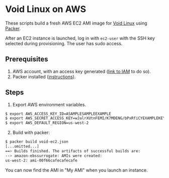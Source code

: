 # Void Linux on AWS

These scripts build a fresh AWS EC2 AMI image for [Void Linux](https://voidlinux.org/) using [Packer](https://www.packer.io/).

After an EC2 instance is launched, log in with `ec2-user` with the SSH key selected during provisioning. The user has sudo access.

## Prerequisites
1. AWS account, with an access key generated ([link to IAM](https://console.aws.amazon.com/iam/home?#security_credential) to do so).
2. Packer installed ([instructions](https://learn.hashicorp.com/packer/getting-started/install)).

## Steps
1. Export AWS environment variables.
```sh
$ export AWS_ACCESS_KEY_ID=ASAMPLESAMPLEEXAMPLE
$ export AWS_SECRET_ACCESS_KEY=wJalrXUtnFEMI/K7MDENG/bPxRfiCYEXAMPLEKEY
$ export AWS_DEFAULT_REGION=us-west-2
```

2. Build with packer:
```sh
$ packer build void-ec2.json
[...omitted...]
==> Builds finished. The artifacts of successful builds are:
--> amazon-ebssurrogate: AMIs were created:
us-west-2: ami-00f66cafecafecafe
```

You can now find the AMI in "My AMI" when you launch an instance.